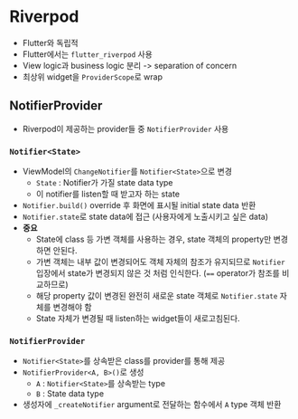 # Riverpod

- Flutter와 독립적
- Flutter에서는 `flutter_riverpod` 사용
- View logic과 business logic 분리 -> separation of concern
- 최상위 widget을 `ProviderScope`로 wrap

## NotifierProvider

- Riverpod이 제공하는 provider들 중 `NotifierProvider` 사용

### `Notifier<State>`

- ViewModel의 `ChangeNotifier`를 `Notifier<State>`으로 변경
  - `State` : Notifier가 가질 state data type
  - 이 notifier를 listen할 때 받고자 하는 state
- `Notifier.build()` override 후 화면에 표시될 initial state data 반환
- `Notifier.state`로 state data에 접근 (사용자에게 노출시키고 싶은 data)
- **중요**
  - State에 class 등 가변 객체를 사용하는 경우, state 객체의 property만 변경하면 안된다.
  - 가변 객체는 내부 값이 변경되어도 객체 자체의 참조가 유지되므로 `Notifier` 입장에서 state가 변경되지 않은 것 처럼 인식한다. (`==` operator가 참조를 비교하므로)
  - 해당 property 값이 변경된 완전히 새로운 state 객체로 `Notifier.state` 자체를 변경해야 함
  - State 자체가 변경될 때 listen하는 widget들이 새로고침된다.

### `NotifierProvider`

- `Notifier<State>`를 상속받은 class를 provider를 통해 제공
- `NotifierProvider<A, B>()`로 생성
  - `A` : `Notifier<State>`를 상속받는 type
  - `B` : State data type
- 생성자에 `_createNotifier` argument로 전달하는 함수에서 `A` type 객체 반환
